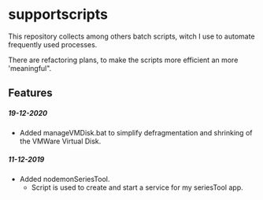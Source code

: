 # supportscripts

This repository collects among others batch scripts, witch I use to automate frequently used processes.

There are refactoring plans, to make the scripts more efficient an more 'meaningful".

## Features
##### 19-12-2020
* Added manageVMDisk.bat to simplify defragmentation and shrinking of the VMWare Virtual Disk.

##### 11-12-2019
* Added nodemonSeriesTool.
    * Script is used to create and start a service for my seriesTool app.